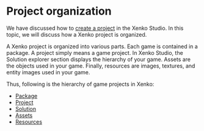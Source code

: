 # Project organization

We have discussed how to [create a project](http://doc.xenko.com/latest/manual/getting-started/howto-create-and-setup-new-game.html) in the Xenko Studio. In this topic, we will discuss how a Xenko project is organized.

A Xenko project is organized into various parts. Each game is contained in a package. A project simply means a game project. In Xenko Studio, the Solution explorer section displays the hierarchy of your game. Assets are the objects used in your game. Finally, resources are images, textures, and entity images used in your game.

Thus, following is the hierarchy of game projects in Xenko:

* [Package](engine/package.md) 
* [Project](engine/project.md)
* [Solution](engine/solution.md)
* [Assets](engine/assets.md)
* [Resources](engine/resources.md)